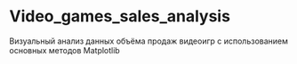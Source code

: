 # Video_games_sales_analysis
Визуальный анализ данных объёма продаж видеоигр с использованием основных методов Matplotlib
